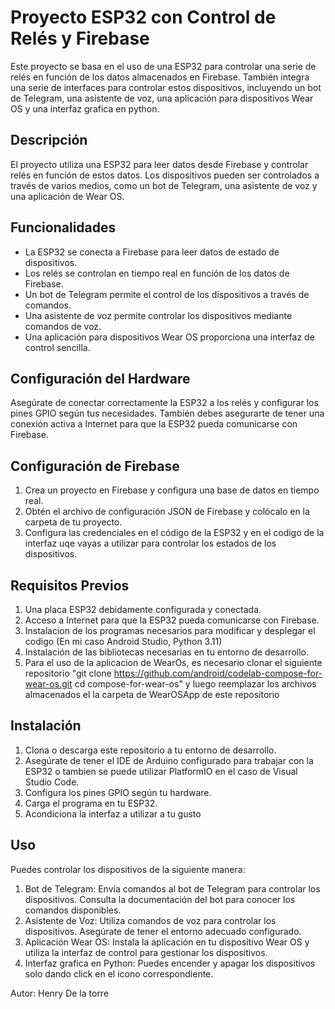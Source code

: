 # Proyecto ESP32 con Control de Relés y Firebase

Este proyecto se basa en el uso de una ESP32 para controlar una serie de relés en función de los datos almacenados en Firebase. También integra una serie de interfaces para controlar estos dispositivos, incluyendo un bot de Telegram, una asistente de voz, una aplicación para dispositivos Wear OS y una interfaz grafica en python.

## Descripción

El proyecto utiliza una ESP32 para leer datos desde Firebase y controlar relés en función de estos datos. Los dispositivos pueden ser controlados a través de varios medios, como un bot de Telegram, una asistente de voz y una aplicación de Wear OS.

## Funcionalidades

- La ESP32 se conecta a Firebase para leer datos de estado de dispositivos.
- Los relés se controlan en tiempo real en función de los datos de Firebase.
- Un bot de Telegram permite el control de los dispositivos a través de comandos.
- Una asistente de voz permite controlar los dispositivos mediante comandos de voz.
- Una aplicación para dispositivos Wear OS proporciona una interfaz de control sencilla.

## Configuración del Hardware

Asegúrate de conectar correctamente la ESP32 a los relés y configurar los pines GPIO según tus necesidades. También debes asegurarte de tener una conexión activa a Internet para que la ESP32 pueda comunicarse con Firebase.

## Configuración de Firebase

1. Crea un proyecto en Firebase y configura una base de datos en tiempo real.
2. Obtén el archivo de configuración JSON de Firebase y colócalo en la carpeta de tu proyecto.
3. Configura las credenciales en el código de la ESP32 y en el codigo de la interfaz uqe vayas a utilizar para controlar los estados de los dispositivos.

## Requisitos Previos
1. Una placa ESP32 debidamente configurada y conectada.
2. Acceso a Internet para que la ESP32 pueda comunicarse con Firebase.
3. Instalacion de los programas necesarios para modificar y desplegar el codigo (En mi caso Android Studio, Python 3.11)
4. Instalación de las bibliotecas necesarias en tu entorno de desarrollo.
5. Para el uso de la aplicacion de WearOs, es necesario clonar el siguiente repositorio "git clone https://github.com/android/codelab-compose-for-wear-os.git
cd compose-for-wear-os" y luego reemplazar los archivos almacenados el la carpeta de WearOSApp de este repositorio

## Instalación
1. Clona o descarga este repositorio a tu entorno de desarrollo.
2. Asegúrate de tener el IDE de Arduino configurado para trabajar con la ESP32 o tambien se puede utilizar PlatformIO en el caso de Visual Studio Code.
4. Configura los pines GPIO según tu hardware.
5. Carga el programa en tu ESP32.
6. Acondiciona la interfaz a utilizar a tu gusto

## Uso
Puedes controlar los dispositivos de la siguiente manera:
1. Bot de Telegram: Envía comandos al bot de Telegram para controlar los dispositivos. Consulta la documentación del bot para conocer los comandos disponibles.
2. Asistente de Voz: Utiliza comandos de voz para controlar los dispositivos. Asegúrate de tener el entorno adecuado configurado.
3. Aplicación Wear OS: Instala la aplicación en tu dispositivo Wear OS y utiliza la interfaz de control para gestionar los dispositivos.
4. Interfaz grafica en Python: Puedes encender y apagar los dispositivos solo dando click en el icono correspondiente. 

Autor: Henry De la torre
